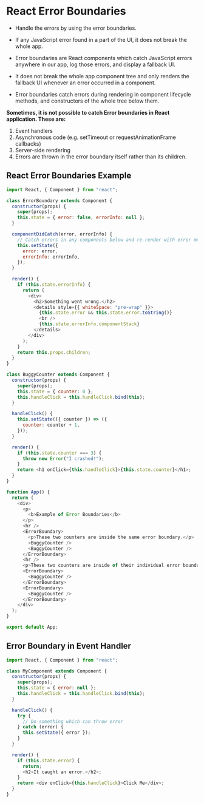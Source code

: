 # React Error Boundaries

- Handle the errors by using the error boundaries.

- If any JavaScript error found in a part of the UI, it does not break the whole app.

- Error boundaries are React components which catch JavaScript errors anywhere in our app, log those errors, and display a fallback UI.

- It does not break the whole app component tree and only renders the fallback UI whenever an error occurred in a component.

- Error boundaries catch errors during rendering in component lifecycle methods, and constructors of the whole tree below them.

**Sometimes, it is not possible to catch Error boundaries in React application. These are:**

1. Event handlers
2. Asynchronous code (e.g. setTimeout or requestAnimationFrame callbacks)
3. Server-side rendering
4. Errors are thrown in the error boundary itself rather than its children.

## React Error Boundaries Example

```javascript
import React, { Component } from "react";

class ErrorBoundary extends Component {
  constructor(props) {
    super(props);
    this.state = { error: false, errorInfo: null };
  }

  componentDidCatch(error, errorInfo) {
    // Catch errors in any components below and re-render with error message
    this.setState({
      error: error,
      errorInfo: errorInfo,
    });
  }

  render() {
    if (this.state.errorInfo) {
      return (
        <div>
          <h2>Something went wrong.</h2>
          <details style={{ whiteSpace: "pre-wrap" }}>
            {this.state.error && this.state.error.toString()}
            <br />
            {this.state.errorInfo.componentStack}
          </details>
        </div>
      );
    }
    return this.props.children;
  }
}

class BuggyCounter extends Component {
  constructor(props) {
    super(props);
    this.state = { counter: 0 };
    this.handleClick = this.handleClick.bind(this);
  }

  handleClick() {
    this.setState(({ counter }) => ({
      counter: counter + 1,
    }));
  }

  render() {
    if (this.state.counter === 3) {
      throw new Error("I crashed!");
    }
    return <h1 onClick={this.handleClick}>{this.state.counter}</h1>;
  }
}

function App() {
  return (
    <div>
      <p>
        <b>Example of Error Boundaries</b>
      </p>
      <hr />
      <ErrorBoundary>
        <p>These two counters are inside the same error boundary.</p>
        <BuggyCounter />
        <BuggyCounter />
      </ErrorBoundary>
      <hr />
      <p>These two counters are inside of their individual error boundary.</p>
      <ErrorBoundary>
        <BuggyCounter />
      </ErrorBoundary>
      <ErrorBoundary>
        <BuggyCounter />
      </ErrorBoundary>
    </div>
  );
}

export default App;
```

## Error Boundary in Event Handler

```javascript
import React, { Component } from "react";

class MyComponent extends Component {
  constructor(props) {
    super(props);
    this.state = { error: null };
    this.handleClick = this.handleClick.bind(this);
  }

  handleClick() {
    try {
      // Do something which can throw error
    } catch (error) {
      this.setState({ error });
    }
  }

  render() {
    if (this.state.error) {
      return;
      <h2>It caught an error.</h2>;
    }
    return <div onClick={this.handleClick}>Click Me</div>;
  }
}
```
